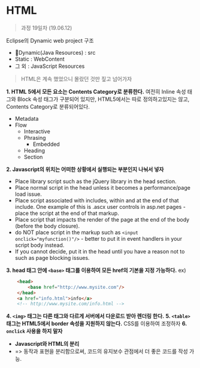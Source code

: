 HTML
=========

> 과정 19일차 (19.06.12)

Eclipse의 Dynamic web project 구조
- Dynamic(Java Resources) : src
- Static : WebContent
- 그 외 : JavaScript Resources

> HTML은 계속 했었으니 몰랐던 것만 짚고 넘어가자

**1. HTML 5에서 모든 요소는 Contents Category로 분류한다.**
여전히 Inline 속성 태그와 Block 속성 태그가 구분되어 있지만, HTML5에서는 따로 정의하고있지는 않고, Contents Category로 분류되어있다.
- Metadata
- Flow
    - Interactive
    - Phrasing
        - Embedded
    - Heading
    - Section

**2. Javascript의 위치는 어떠한 상황에서 실행되는 부분인지 나눠서 넣자**
- Place library script such as the jQuery library in the head section.
- Place normal script in the head unless it becomes a performance/page load issue.
- Place script associated with includes, within and at the end of that include. One example of this is .ascx user controls in asp.net pages - place the script at the end of that markup.
- Place script that impacts the render of the page at the end of the body (before the body closure).
- do NOT place script in the markup such as `<input onclick="myfunction()"/>` - better to put it in event handlers in your script body instead.
- If you cannot decide, put it in the head until you have a reason not to such as page blocking issues.

**3. head 태그 안에 `<base>` 태그를 이용하여 모든 href의 기본을 지정 가능하다.**
ex)
```html
    <head>
        <base href="http://www.mysite.com"/>
    </head>
    <a href="info.html">info</a> 
    <!-- http://www.mysite.com/info.html -->
```

**4. `<img>` 태그는 다른 태그와 다르게 서버에서 다운로드 받아 렌더링 한다.**
**5. `<table>` 태그는 HTML5에서 border 속성을 지원하지 않는다.**
CSS를 이용하여 조정하자
**6. ``onclick`` 사용을 하지 말자**
- **Javascript와 HTML의 분리**
- => 동작과 표현을 분리함으로써, 코드의 유지보수 관점에서 더 좋은 코드를 작성 가능.
